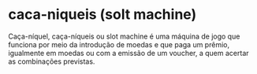 # caca-niqueis (solt machine)
Caça-níquel, caça-níqueis ou slot machine é uma máquina de jogo que funciona por meio da introdução de moedas e que paga um prêmio, igualmente em moedas ou com a emissão de um voucher, a quem acertar as combinações previstas.
